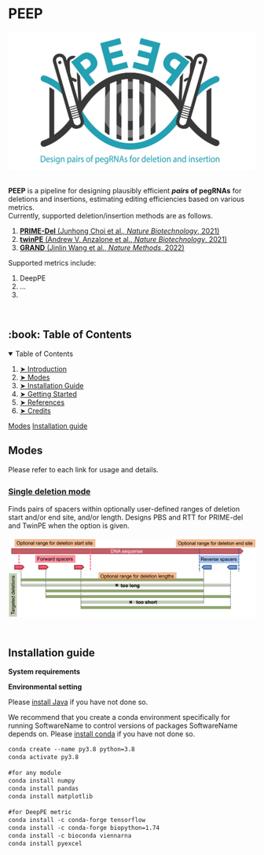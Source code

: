 # PEEP
 ![image](./images/PEEP_logo_demo.png)
  <br /> <br />

**PEEP** is a pipeline for designing plausibly efficient **_pairs_ of pegRNAs** for deletions and insertions, estimating editing efficiencies based on various metrics. <br />
Currently, supported deletion/insertion methods are as follows.
1. [**PRIME-Del** (Junhong Choi et al., _Nature Biotechnology_, 2021)](https://www.nature.com/articles/s41587-021-01025-z)
2. [**twinPE** (Andrew V. Anzalone et al., _Nature Biotechnology_, 2021)](https://www.nature.com/articles/s41587-021-01133-w)
3. [**GRAND** (Jinlin Wang et al., _Nature Methods_, 2022)](https://www.nature.com/articles/s41592-022-01399-1) <br />

Supported metrics include:
1. DeepPE
2. ...
3. 

 <br />


<!-- TABLE OF CONTENTS -->
<h2 id="table-of-contents"> :book: Table of Contents</h2>

<details open="open">
  <summary>Table of Contents</summary>
  <ol>
    <li><a href="#introduction"> ➤ Introduction</a></li>
    <li><a href="#modes"> ➤ Modes</a></li>
    <li><a href="#installation-guide"> ➤ Installation Guide</a></li>
    <li><a href="#getting-started"> ➤ Getting Started</a></li>
    <li><a href="#references"> ➤ References</a></li>
    <li><a href="#credits"> ➤ Credits</a></li>
  </ol>
</details>



[Modes](#Modes)
[Installation guide](#Installation-guide)


## Modes <br />

Please refer to each link for usage and details.

### **[Single deletion mode](./markdowns/base.md)**　<br>

Finds pairs of spacers within optionally user-defined ranges of deletion start and/or end site, and/or length. Designs PBS and RTT for PRIME-del and TwinPE when the option is given. <br /> <br />
 ![image](./images/Mode_base_white.png)
  <br /> <br />


#
## Installation guide <br />
**System requirements** <br />

**Environmental setting**

Please [install Java](https://java.com/en/download/help/index_installing.html) if you have not done so.

We recommend that you create a conda environment specifically for running SoftwareName to control versions of packages SoftwareName depends on.
Please [install conda](https://docs.conda.io/projects/conda/en/latest/user-guide/install/index.html) if you have not done so.
```
conda create --name py3.8 python=3.8
conda activate py3.8

#for any module
conda install numpy 
conda install pandas
conda install matplotlib

#for DeepPE metric
conda install -c conda-forge tensorflow
conda install -c conda-forge biopython=1.74
conda install -c bioconda viennarna
conda install pyexcel 
```
